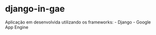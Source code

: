 django-in-gae
=============

Aplicação em desenvolvida utilizando os frameworks:
	- Django
	- Google App Engine